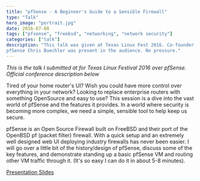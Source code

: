 ```yaml
---
title: "pfSense - A Beginner's Guide to a Sensible Firewall"
type: "Talk"
hero_image: "portrait.jpg"
date: 2016-07-08
tags: ["pfsense", "freebsd", "networking", "network security"]
categories: ["talk"]
description: "This talk was given at Texas Linux Fest 2016. Co-founder of
pfSense Chris Buechler was present in the audience. No pressure."
---
```



*This is the talk I submitted at for Texas Linux Festival 2016 over pfSense.
Official conference description below*

Tired of your home router's UI? Wish you could have more control over
everything in your network? Looking to replace enterprise routers with
something OpenSource and easy to use? This session is a dive into the vast
world of pfSense and the features it provides. In a world where security is
becoming more complex, we need a simple, sensible tool to help keep us secure.

pfSense is an Open Source Firewall built on FreeBSD and their port of the
OpenBSD pf (packet filter) firewall. With a quick setup and an extremely well
designed web UI deploying industry firewalls has never been easier. I will go 
over a little bit of the history/design of pfSense, discuss some of the key
features, and demonstrate standing up a basic pfSense VM and routing other VM
traffic through it. (It's so easy I can do it in about 5-8 minutes).

[Presentation Slides](/docs/pfSenseTXLF2016.pdf)
